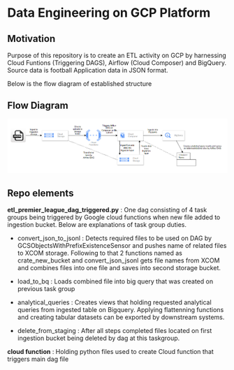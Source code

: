 # Data Engineering on GCP Platform
## Motivation
Purpose of this repository is to create an ETL activity on GCP by harnessing Cloud Funtions (Triggering DAGS), Airflow (Cloud Composer) and BigQuery.
Source data is football Application data in JSON format.

Below is the flow diagram of established structure

## Flow Diagram
 ![picture alt](flow_diagram.PNG)  

 ## Repo elements
 **etl_premier_league_dag_triggered.py** : One dag consisting of 4 task groups being triggered by Google cloud functions when new file added to ingestion bucket. Below are explanations of task group duties.

  * convert_json_to_jsonl : Detects required files to be used on DAG by GCSObjectsWithPrefixExistenceSensor and pushes name of related files to XCOM storage. Following to that 2 functions named as crate_new_bucket and convert_json_jsonl  gets file names from XCOM and combines files into one file and saves into second storage bucket.

  * load_to_bq : Loads combined file into big query that was created on previous task group

  * analytical_queries : Creates views that holding requested analytical queries from ingested table on Bigquery. Applying flattenning functions and creating tabular datasets can be exported by downstream systems.

  * delete_from_staging : After all steps completed files located on first ingestion bucket being deleted by dag at this taskgroup.

**cloud function** : Holding python files used to create Cloud function that triggers main dag file

 



